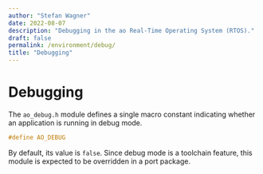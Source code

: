 ```yaml
---
author: "Stefan Wagner"
date: 2022-08-07
description: "Debugging in the ao Real-Time Operating System (RTOS)."
draft: false
permalink: /environment/debug/
title: "Debugging"
---
```


# Debugging

The `ao_debug.h` module defines a single macro constant indicating whether an application is running in debug mode.

```c
#define AO_DEBUG
```

By default, its value is `false`. Since debug mode is a toolchain feature, this module is expected to be overridden in a port package.
